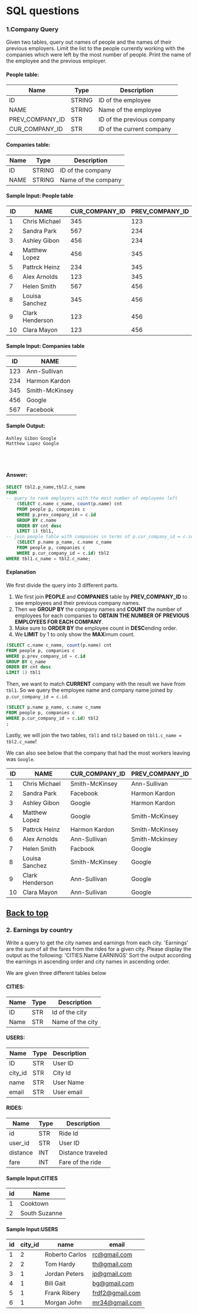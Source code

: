 # SQL questions
### 1.Company Query
Given two tables, query out names of people and the names of their previous employers. Limit the list to the people currently working with the companies which were left by the most number of people. Print the name of the employee and the previous employer.

#### People table:

|Name|Type|Description|
---|---|---
ID|STRING|ID of the employee
NAME|STRING|Name of the employee
PREV_COMPANY_ID|STR|ID of the previous company
CUR_COMPANY_ID|STR|ID of the current company

#### Companies table:

|Name|Type|Description|
---|---|---
ID|STRING|ID of the company
NAME|STRING|Name of the company

#### Sample Input: People table

|ID|NAME|CUR_COMPANY_ID|PREV_COMPANY_ID
---|---|---|---
1|Chris Michael|345|123
2|Sandra Park|567|234
3|Ashley Gibon|456|234
4|Matthew Lopez|456|345
5|Pattrck Heinz|234|345
6|Alex Arnolds|123|345
7|Helen Smith|567|456
8|Louisa Sanchez|345|456
9|Clark Henderson|123|456
10|Clara Mayon|123|456


#### Sample Input: Companies table

|ID|NAME|
---|---|
123|Ann-Sullivan
234|Harmon Kardon
345|Smith-McKinsey
456|Google
567|Facebook

#### Sample Output:
```sql
Ashley Gibon Google
Matthew Lopez Google
```
<br/><br/>
#### Answer:
```sql
SELECT tbl2.p_name,tbl2.c_name
FROM
-- query to rank employers with the most number of employees left
	(SELECT c.name c_name, count(p.name) cnt
	FROM people p, companies c
	WHERE p.prev_company_id = c.id
	GROUP BY c.name
	ORDER BY cnt desc
	LIMIT 1) tbl1,
-- join people table with companies in terms of p.cur_company_id = c.id
	(SELECT p.name p_name, c.name c_name
	FROM people p, companies c
	WHERE p.cur_company_id = c.id) tbl2
WHERE tbl1.c_name = tbl2.c_name;
```
#### Explanation
We first divide the query into 3 different parts.
1. We first join <strong>PEOPLE</strong> and <strong>COMPANIES</strong> table by <strong>PREV_COMPANY_ID</strong> to see employees and their previous company names.
2. Then we <strong>GROUP BY</strong> the company names and <strong>COUNT</strong> the number of employees for each companies to <strong>OBTAIN THE NUMBER OF PREVIOUS EMPLOYEES FOR EACH COMPANY</strong>.
3. Make sure to <strong>ORDER BY</strong> the employee count in <strong>DESC</strong>ending order.
4. We <strong>LIMIT</strong> by 1 to only show the <strong>MAX</strong>imum count.
```sql
(SELECT c.name c_name, count(p.name) cnt
FROM people p, companies c
WHERE p.prev_company_id = c.id
GROUP BY c_name
ORDER BY cnt desc
LIMIT 1) tbl1
```
Then, we want to match <strong>CURRENT</strong> company with the result we have from `tbl1`. So we query the employee name and company name joined by `p.cur_company_id = c.id`.
```sql
(SELECT p.name p_name, c.name c_name
FROM people p, companies c
WHERE p.cur_company_id = c.id) tbl2
;
```
Lastly, we will join the two tables, `tbl1` and `tbl2` based on `tbl1.c_name = tbl2.c_name`!

We can also see below that the company that had the most workers leaving was `Google`.

|ID|NAME|CUR_COMPANY_ID|PREV_COMPANY_ID
---|---|---|---
1|Chris Michael|Smith-McKinsey|Ann-Sullivan
2|Sandra Park|Facebook|Harmon Kardon
3|Ashley Gibon|Google|Harmon Kardon
4|Matthew Lopez|Google|Smith-McKinsey
5|Pattrck Heinz|Harmon Kardon|Smith-McKinsey
6|Alex Arnolds|Ann-Sullivan|Smith-Mckinsey
7|Helen Smith|Facbook|Google
8|Louisa Sanchez|Smith-McKinsey|Google
9|Clark Henderson|Ann-Sullivan|Google
10|Clara Mayon|Ann-Sullivan|Google

 <a href="#top">Back to top</a>
 ---

### 2. Earnings by country
Write a query to get the city names and earnings from each city. 'Earnings' are the sum of all the fares from the rides for a given city. Please display the output as the following:
'CITIES.Name EARNINGS'
Sort the output according the earnings in ascending order and city names in ascending order.

We are given three different tables below
#### CITIES:
|Name|Type|Description|
---|---|---
ID|STR|Id of the city
Name|STR|Name of the city

#### USERS:
|Name|Type|Description
---|---|---
ID|STR|User ID
city_id|STR|City Id
name|STR|User Name
email|STR|User email

#### RIDES:
|Name|Type|Description
---|---|---
id|STR|Ride Id
user_id|STR|User ID
distance|INT|Distance traveled
fare|INT|Fare of the ride

#### Sample Input:CITIES
|id|Name|
---|---
1|Cooktown
2|South Suzanne

#### Sample Input:USERS
|id|city_id|name|email
---|---|---|---
1|2|Roberto Carlos| rc@gmail.com
2|2|Tom Hardy|th@gmail.com
3|1|Jordan Peters|jp@gmail.com
4|1|Bill Gait|bg@gmail.com
5|1|Frank Ribery|frdf2@gmail.com
6|1|Morgan John|mr34@gmail.com
